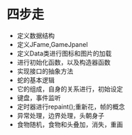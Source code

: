 # 四步走

- 定义数据结构
- 定义JFame,GameJpanel
- 定义Data类进行图标和图片的加载
- 进行初始化函数，以及构造器函数
- 实现接口的抽象方法
- 蛇的基本逻辑
- 它的组成，自身的关系进行，初始设定
- 键盘，事件监听
- 定时器进行repaint();重新花，帧的概念
- 异常处理，边界处理，头朝身子
- 食物随机，食物和头叠加，消失，重画